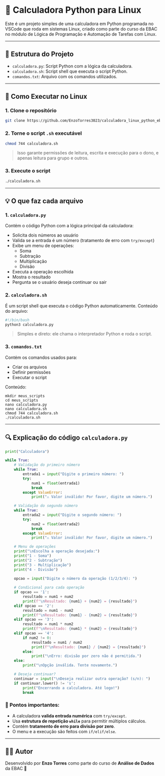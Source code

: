 # 🧮 Calculadora Python para Linux

Este é um projeto simples de uma calculadora em Python programada no VSCode que roda em sistemas Linux, criado como parte do curso da EBAC no módulo de Lógica de Programação e Automação de Tarefas com Linux.

---

## 📂 Estrutura do Projeto

- `calculadora.py`: Script Python com a lógica da calculadora.
- `calculadora.sh`: Script shell que executa o script Python.
- `comandos.txt`: Arquivo com os comandos utilizados.

---

## 🚀 Como Executar no Linux

### 1. Clone o repositório

```bash
git clone https://github.com/EnzoTorres3023/calculadora_linux_python_ebac.git
```

### 2. Torne o script `.sh` executável

```bash
chmod 744 calculadora.sh
```

> Isso garante permissões de leitura, escrita e execução para o dono, e apenas leitura para grupo e outros.

### 3. Execute o script

```bash
./calculadora.sh
```

---

## 💡 O que faz cada arquivo

### 1. `calculadora.py`

Contém o código Python com a lógica principal da calculadora:

- Solicita dois números ao usuário
- Valida se a entrada é um número (tratamento de erro com `try/except`)
- Exibe um menu de operações:
  - Soma
  - Subtração
  - Multiplicação
  - Divisão
- Executa a operação escolhida
- Mostra o resultado
- Pergunta se o usuário deseja continuar ou sair

### 2. `calculadora.sh`

É um script shell que executa o código Python automaticamente. Conteúdo do arquivo:

```bash
#!/bin/bash
python3 calculadora.py
```

> Simples e direto: ele chama o interpretador Python e roda o script.

### 3. `comandos.txt`

Contém os comandos usados para:

- Criar os arquivos
- Definir permissões
- Executar o script

Conteúdo:

```
mkdir meus_scripts
cd meus_scripts
nano calculadora.py
nano calculadora.sh
chmod 744 calculadora.sh
./calculadora.sh
```

---

## 🔍 Explicação do código `calculadora.py`

```python
print("Calculadora")

while True:
    # Validação do primeiro número
    while True:
        entrada1 = input("Digite o primeiro número: ")
        try:
            num1 = float(entrada1)
            break
        except ValueError:
            print("⚠️ Valor inválido! Por favor, digite um número.")

    # Validação do segundo número
    while True:
        entrada2 = input("Digite o segundo número: ")
        try:
            num2 = float(entrada2)
            break
        except ValueError:
            print("⚠️ Valor inválido! Por favor, digite um número.")

    # Menu de operações
    print("\nEscolha a operação desejada:")
    print("1 - Soma")
    print("2 - Subtração")
    print("3 - Multiplicação")
    print("4 - Divisão")
    
    opcao = input("Digite o número da operação (1/2/3/4): ")

    # Condicional para cada operação
    if opcao == '1':
        resultado = num1 + num2
        print(f"\nResultado: {num1} + {num2} = {resultado}")
    elif opcao == '2':
        resultado = num1 - num2
        print(f"\nResultado: {num1} - {num2} = {resultado}")
    elif opcao == '3':
        resultado = num1 * num2
        print(f"\nResultado: {num1} * {num2} = {resultado}")
    elif opcao == '4':
        if num2 != 0:
            resultado = num1 / num2
            print(f"\nResultado: {num1} / {num2} = {resultado}")
        else:
            print("\nErro: divisão por zero não é permitida.")
    else:
        print("\nOpção inválida. Tente novamente.")

    # Deseja continuar?
    continuar = input("\nDeseja realizar outra operação? (s/n): ")
    if continuar.lower() != 's':
        print("Encerrando a calculadora. Até logo!")
        break
```

### 🧠 Pontos importantes:

- A calculadora **valida entrada numérica** com `try/except`.
- Usa **estrutura de repetição `while`** para permitir múltiplos cálculos.
- Contém **tratamento de erro para divisão por zero**.
- O menu e a execução são feitos com `if/elif/else`.

---

## 👨‍💻 Autor

Desenvolvido por **Enzo Torres** como parte do curso de **Análise de Dados** da EBAC 🚀

